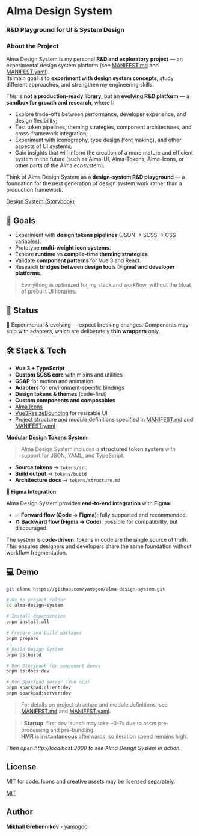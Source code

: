 # Alma Design System

### R&D Playground for UI & System Design

### About the Project

Alma Design System is my personal **R&D and exploratory project** — an experimental design system platform (see [MANIFEST.md](./packages/design-system/MANIFEST.md) and [MANIFEST.yaml](./packages/design-system/MANIFEST.yaml)).  
Its main goal is to **experiment with design system concepts**, study different approaches, and strengthen my engineering skills.

This is **not a production-ready library**, but an **evolving R&D platform** — a **sandbox for growth and research**, where I:

- Explore trade-offs between performance, developer experience, and design flexibility;
- Test token pipelines, theming strategies, component architectures, and cross-framework integration;
- Experiment with iconography, type design (font making), and other aspects of UI systems;
- Gain insights that will inform the creation of a more mature and efficient system in the future (such as Alma-UI, Alma-Tokens, Alma-Icons, or other parts of the Alma ecosystem).

Think of Alma Design System as a **design-system R&D playground** — a foundation for the next generation of design system work rather than a production framework.

[Design System (Storybook)](https://alma-design-system.netlify.app)

## 🚀 Goals

- Experiment with **design tokens pipelines** (JSON → SCSS → CSS variables).
- Prototype **multi-weight icon systems**.
- Explore **runtime** vs **compile-time theming strategies**.
- Validate **component patterns** for Vue 3 and React.
- Research **bridges between design tools (Figma) and developer platforms**.

> Everything is optimized for my stack and workflow, without the bloat of prebuilt UI libraries.

## 🎯 Status

🚧 Experimental & evolving — expect breaking changes.
Components may ship with adapters, which are deliberately **thin wrappers** only.

## 🛠 Stack & Tech

- **Vue 3 + TypeScript**
- **Custom SCSS core** with mixins and utilities
- **GSAP** for motion and animation
- **Adapters** for environment-specific bindings
- **Design tokens & themes** (code-first)
- **Custom components and composables**
- [Alma Icons](https://almaicons.netlify.app/icons)
- [Vue3ResizeBounding](https://resize-bounding.netlify.app/) for resizable UI
- Project structure and module definitions specified in [MANIFEST.md](./packages/design-system/MANIFEST.md) and [MANIFEST.yaml](./packages/design-system/MANIFEST.yaml)

**Modular Design Tokens System**

> Alma Design System includes a **structured token system** with support for JSON, YAML, and TypeScript.

- **Source tokens** → `tokens/src`
- **Build output** → `tokens/build`
- **Architecture docs** → `tokens/structure.md`

**🔗 Figma Integration**

Alma Design System provides **end-to-end integration** with **Figma**:

- ✅ **Forward flow (Code → Figma)**: fully supported and recommended.
- ♻️ **Backward flow (Figma → Code)**: possible for compatibility, but discouraged.

The system is **code-driven**: tokens in code are the single source of truth. This ensures designers and developers share the same foundation without workflow fragmentation.

## 💻 Demo

```bash
git clone https://github.com/yamogoo/alma-design-system.git

# Go to project folder
cd alma-design-system

# Install dependencies
pnpm install:all

# Prepare and build packages
pnpm prepare

# Build Design System
pnpm ds:build

# Run Storybook for component demos
pnpm ds:docs:dev

# Run Sparkpad server (Vue app)
pnpm sparkpad:client:dev
pnpm sparkpad:server:dev
```

> For details on project structure and module definitions, see [MANIFEST.md](./packages/design-system/MANIFEST.md) and [MANIFEST.yaml](./packages/design-system/MANIFEST.yaml).

> ℹ️ **Startup**: first dev launch may take ~3-7s due to asset pre-processing and pre-bundling.  
> **HMR is instantaneous** afterwards, so iteration speed remains high.

_Then open http://localhost:3000 to see Alma Design System in action._

## License

MIT for code. Icons and creative assets may be licensed separately.

[MIT](https://github.com/yamogoo/alma-design-system/blob/main/LICENSE)

## Author

**Mikhail Grebennikov** - [yamogoo](https://github.com/yamogoo)
